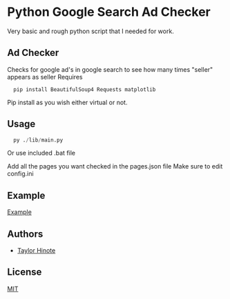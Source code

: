 
# Python Google Search Ad Checker

Very basic and rough python script that I needed for work.

## Ad Checker

Checks for google ad's in google search to see how many times "seller" appears as seller
Requires

```text
  pip install BeautifulSoup4 Requests matplotlib
```

Pip install as you wish either virtual or not.

## Usage

```python
  py ./lib/main.py
```

Or use included .bat file

Add all the pages you want checked in the pages.json file
Make sure to edit config.ini

## Example

[Example](Example.pdf)

## Authors

- [Taylor Hinote](https://github.com/Taylor-Hinote/)

## License

[MIT](https://choosealicense.com/licenses/mit/)
